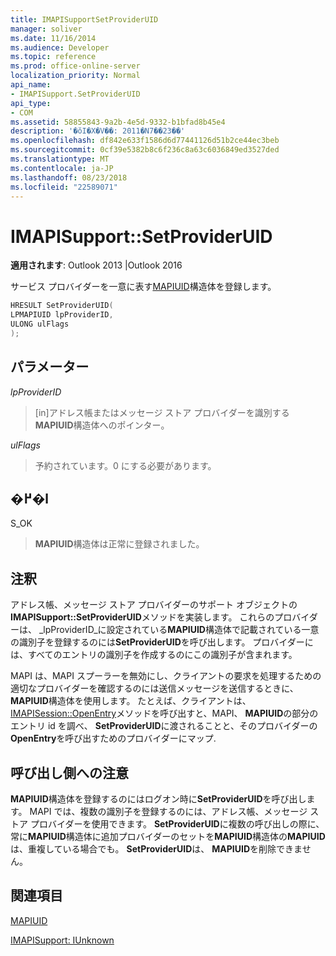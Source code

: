 ```yaml
---
title: IMAPISupportSetProviderUID
manager: soliver
ms.date: 11/16/2014
ms.audience: Developer
ms.topic: reference
ms.prod: office-online-server
localization_priority: Normal
api_name:
- IMAPISupport.SetProviderUID
api_type:
- COM
ms.assetid: 58855843-9a2b-4e5d-9332-b1bfad8b45e4
description: '�ŏI�X�V��: 2011�N7��23��'
ms.openlocfilehash: df842e633f1586d6d77441126d51b2ce44ec3beb
ms.sourcegitcommit: 0cf39e5382b8c6f236c8a63c6036849ed3527ded
ms.translationtype: MT
ms.contentlocale: ja-JP
ms.lasthandoff: 08/23/2018
ms.locfileid: "22589071"
---
```

# <a name="imapisupportsetprovideruid"></a>IMAPISupport::SetProviderUID

  
  
**適用されます**: Outlook 2013 |Outlook 2016 
  
サービス プロバイダーを一意に表す[MAPIUID](mapiuid.md)構造体を登録します。 
  
```cpp
HRESULT SetProviderUID(
LPMAPIUID lpProviderID,
ULONG ulFlags
);
```

## <a name="parameters"></a>パラメーター

 _lpProviderID_
  
> [in]アドレス帳またはメッセージ ストア プロバイダーを識別する**MAPIUID**構造体へのポインター。 
    
 _ulFlags_
  
> 予約されています。0 にする必要があります。
    
## <a name="return-value"></a>�߂�l

S_OK 
  
> **MAPIUID**構造体は正常に登録されました。 
    
## <a name="remarks"></a>注釈

アドレス帳、メッセージ ストア プロバイダーのサポート オブジェクトの**IMAPISupport::SetProviderUID**メソッドを実装します。 これらのプロバイダーは、 _lpProviderID_に設定されている**MAPIUID**構造体で記載されている一意の識別子を登録するのには**SetProviderUID**を呼び出します。 プロバイダーには、すべてのエントリの識別子を作成するのにこの識別子が含まれます。 
  
MAPI は、MAPI スプーラーを無効にし、クライアントの要求を処理するための適切なプロバイダーを確認するのには送信メッセージを送信するときに、 **MAPIUID**構造体を使用します。 たとえば、クライアントは、 [IMAPISession::OpenEntry](imapisession-openentry.md)メソッドを呼び出すと、MAPI、 **MAPIUID**の部分のエントリ id を調べ、 **SetProviderUID**に渡されることと、そのプロバイダーの**OpenEntry**を呼び出すためのプロバイダーにマップ. 
  
## <a name="notes-to-callers"></a>呼び出し側への注意

**MAPIUID**構造体を登録するのにはログオン時に**SetProviderUID**を呼び出します。 MAPI では、複数の識別子を登録するのには、アドレス帳、メッセージ ストア プロバイダーを使用できます。 **SetProviderUID**に複数の呼び出しの際に、常に**MAPIUID**構造体に追加プロバイダーのセットを**MAPIUID**構造体の**MAPIUID**は、重複している場合でも。 **SetProviderUID**は、 **MAPIUID**を削除できません。 
  
## <a name="see-also"></a>関連項目



[MAPIUID](mapiuid.md)
  
[IMAPISupport: IUnknown](imapisupportiunknown.md)

